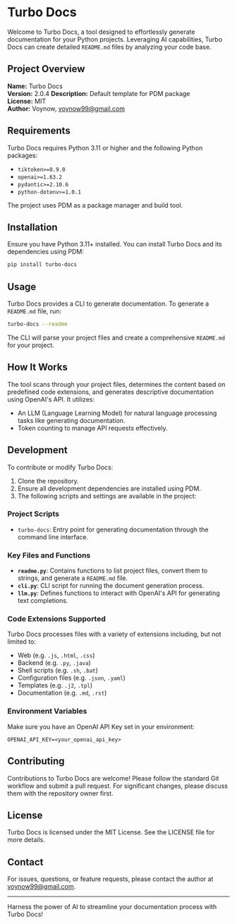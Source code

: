 # Turbo Docs

Welcome to Turbo Docs, a tool designed to effortlessly generate documentation for your Python projects. Leveraging AI capabilities, Turbo Docs can create detailed `README.md` files by analyzing your code base.

## Project Overview

**Name:** Turbo Docs  
**Version:** 2.0.4 
**Description:** Default template for PDM package  
**License:** MIT  
**Author:** Voynow, [voynow99@gmail.com](mailto:voynow99@gmail.com)

## Requirements

Turbo Docs requires Python 3.11 or higher and the following Python packages:

- `tiktoken>=0.9.0`
- `openai>=1.63.2`
- `pydantic>=2.10.6`
- `python-dotenv>=1.0.1`

The project uses PDM as a package manager and build tool.

## Installation

Ensure you have Python 3.11+ installed. You can install Turbo Docs and its dependencies using PDM:

```bash
pip install turbo-docs
```

## Usage

Turbo Docs provides a CLI to generate documentation. To generate a `README.md` file, run:

```bash
turbo-docs --readme
```

The CLI will parse your project files and create a comprehensive `README.md` for your project.

## How It Works

The tool scans through your project files, determines the content based on predefined code extensions, and generates descriptive documentation using OpenAI's API. It utilizes:

- An LLM (Language Learning Model) for natural language processing tasks like generating documentation.
- Token counting to manage API requests effectively.

## Development

To contribute or modify Turbo Docs:

1. Clone the repository.
2. Ensure all development dependencies are installed using PDM.
3. The following scripts and settings are available in the project:

### Project Scripts

- `turbo-docs`: Entry point for generating documentation through the command line interface.

### Key Files and Functions

- **`readme.py`**: Contains functions to list project files, convert them to strings, and generate a `README.md` file.
- **`cli.py`**: CLI script for running the document generation process.
- **`llm.py`**: Defines functions to interact with OpenAI's API for generating text completions.

### Code Extensions Supported

Turbo Docs processes files with a variety of extensions including, but not limited to:

- Web (e.g. `.js`, `.html`, `.css`)
- Backend (e.g. `.py`, `.java`)
- Shell scripts (e.g. `.sh`, `.bat`)
- Configuration files (e.g. `.json`, `.yaml`)
- Templates (e.g. `.j2`, `.tpl`)
- Documentation (e.g. `.md`, `.rst`)

### Environment Variables

Make sure you have an OpenAI API Key set in your environment:

```
OPENAI_API_KEY=<your_openai_api_key>
```

## Contributing

Contributions to Turbo Docs are welcome! Please follow the standard Git workflow and submit a pull request. For significant changes, please discuss them with the repository owner first.

## License

Turbo Docs is licensed under the MIT License. See the LICENSE file for more details.

## Contact

For issues, questions, or feature requests, please contact the author at [voynow99@gmail.com](mailto:voynow99@gmail.com).

---

Harness the power of AI to streamline your documentation process with Turbo Docs!